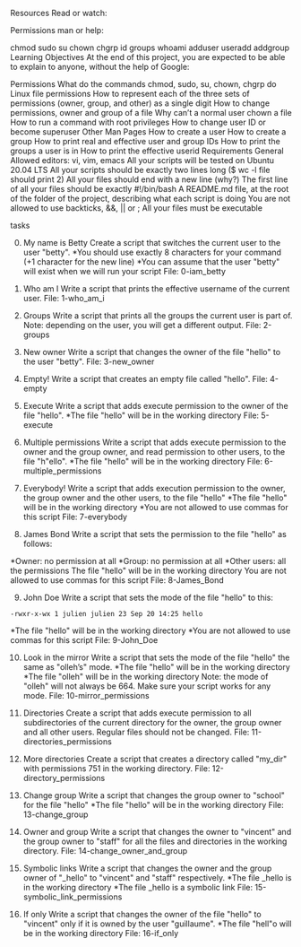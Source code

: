 Resources
Read or watch:

Permissions
man or help:

chmod
sudo
su
chown
chgrp
id
groups
whoami
adduser
useradd
addgroup
Learning Objectives
At the end of this project, you are expected to be able to explain to anyone, without the help of Google:

Permissions
What do the commands chmod, sudo, su, chown, chgrp do
Linux file permissions
How to represent each of the three sets of permissions (owner, group, and other) as a single digit
How to change permissions, owner and group of a file
Why can’t a normal user chown a file
How to run a command with root privileges
How to change user ID or become superuser
Other Man Pages
How to create a user
How to create a group
How to print real and effective user and group IDs
How to print the groups a user is in
How to print the effective userid
Requirements
General
Allowed editors: vi, vim, emacs
All your scripts will be tested on Ubuntu 20.04 LTS
All your scripts should be exactly two lines long ($ wc -l file should print 2)
All your files should end with a new line (why?)
The first line of all your files should be exactly #!/bin/bash
A README.md file, at the root of the folder of the project, describing what each script is doing
You are not allowed to use backticks, &&, || or ;
All your files must be executable

tasks

0. My name is Betty
Create a script that switches the current user to the user "betty".
*You should use exactly 8 characters for your command (+1 character for the new line)
*You can assume that the user "betty" will exist when we will run your script
File: 0-iam_betty

1. Who am I
Write a script that prints the effective username of the current user.
File: 1-who_am_i

2. Groups
Write a script that prints all the groups the current user is part of.
Note: depending on the user, you will get a different output.
File: 2-groups

3. New owner
Write a script that changes the owner of the file "hello" to the user "betty".
File: 3-new_owner

4. Empty!
Write a script that creates an empty file called "hello".
File: 4-empty

5. Execute
Write a script that adds execute permission to the owner of the file "hello".
*The file "hello" will be in the working directory
File: 5-execute

6. Multiple permissions
Write a script that adds execute permission to the owner and the group owner, and read permission to other users, to the file "h"ello".
*The file "hello" will be in the working directory
File: 6-multiple_permissions

7. Everybody!
Write a script that adds execution permission to the owner, the group owner and the other users, to the file "hello"
*The file "hello" will be in the working directory
*You are not allowed to use commas for this script
File: 7-everybody

8. James Bond
Write a script that sets the permission to the file "hello" as follows:

*Owner: no permission at all
*Group: no permission at all
*Other users: all the permissions
The file "hello" will be in the working directory You are not allowed to use commas for this script
File: 8-James_Bond

9. John Doe
Write a script that sets the mode of the file "hello" to this:
```
-rwxr-x-wx 1 julien julien 23 Sep 20 14:25 hello
```
*The file "hello" will be in the working directory
*You are not allowed to use commas for this script
File: 9-John_Doe

10. Look in the mirror
Write a script that sets the mode of the file "hello" the same as "olleh’s" mode.
*The file "hello" will be in the working directory
*The file "olleh" will be in the working directory
Note: the mode of "olleh" will not always be 664. Make sure your script works for any mode.
File: 10-mirror_permissions

11. Directories
Create a script that adds execute permission to all subdirectories of the current directory for the owner, the group owner and all other users. Regular files should not be changed.
File: 11-directories_permissions

12. More directories
Create a script that creates a directory called "my_dir" with permissions 751 in the working directory.
File: 12-directory_permissions
13. Change group
Write a script that changes the group owner to "school" for the file "hello"
*The file "hello" will be in the working directory
File: 13-change_group

14. Owner and group
Write a script that changes the owner to "vincent" and the group owner to "staff" for all the files and directories in the working directory.
File: 14-change_owner_and_group

15. Symbolic links
Write a script that changes the owner and the group owner of "_hello" to "vincent" and "staff" respectively.
*The file _hello is in the working directory
*The file _hello is a symbolic link
File: 15-symbolic_link_permissions

16. If only
Write a script that changes the owner of the file "hello" to "vincent" only if it is owned by the user "guillaume".
*The file "hell"o will be in the working directory
File: 16-if_only





